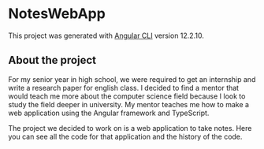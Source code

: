 # NotesWebApp

This project was generated with [Angular CLI](https://github.com/angular/angular-cli) version 12.2.10.

## About the project

For my senior year in high school, we were required to get an internship and write a research paper for english class. I decided to find a mentor that would teach me more about the computer science field because I look to study the field deeper in university. My mentor teaches me how to make a web application using the Angular framework and TypeScript. 

The project we decided to work on is a web application to take notes. Here you can see all the code for that application and the history of the code.
